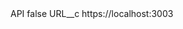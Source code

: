 <?xml version="1.0" encoding="UTF-8"?>
<CustomMetadata xmlns="http://soap.sforce.com/2006/04/metadata" xmlns:xsi="http://www.w3.org/2001/XMLSchema-instance" xmlns:xsd="http://www.w3.org/2001/XMLSchema">
    <label>API</label>
    <protected>false</protected>
    <values>
        <field>URL__c</field>
        <value xsi:type="xsd:string">https://localhost:3003</value>
    </values>
</CustomMetadata>
